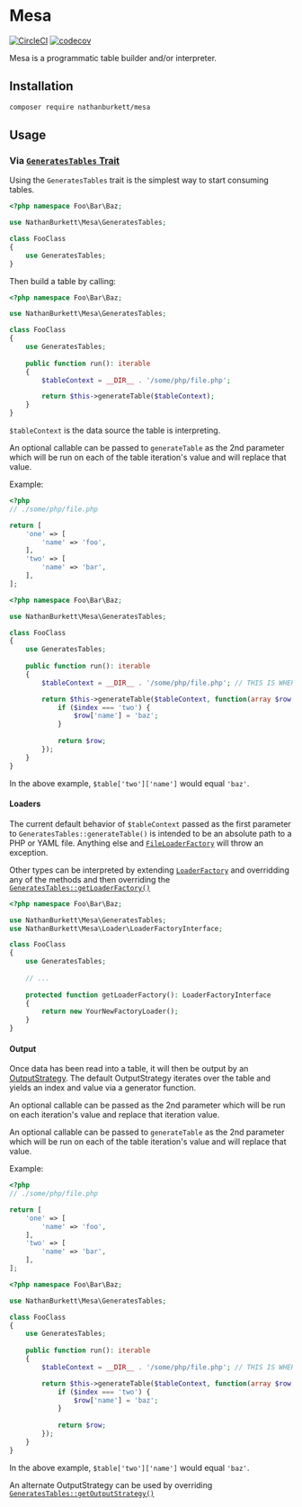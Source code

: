 # Mesa

[![CircleCI](https://circleci.com/gh/NathanBurkett/mesa.svg?style=svg)](https://circleci.com/gh/NathanBurkett/mesa) [![codecov](https://codecov.io/gh/NathanBurkett/mesa/branch/master/graph/badge.svg)](https://codecov.io/gh/NathanBurkett/mesa)

Mesa is a programmatic table builder and/or interpreter.

## Installation

```sh
composer require nathanburkett/mesa
```

## Usage

### Via [`GeneratesTables` Trait](src/GeneratesTables.php)

Using the `GeneratesTables` trait is the simplest way to start consuming tables.

```php
<?php namespace Foo\Bar\Baz;

use NathanBurkett\Mesa\GeneratesTables;

class FooClass
{
    use GeneratesTables;
}
```

Then build a table by calling:
```php
<?php namespace Foo\Bar\Baz;

use NathanBurkett\Mesa\GeneratesTables;

class FooClass
{
    use GeneratesTables;
    
    public function run(): iterable
    {
        $tableContext = __DIR__ . '/some/php/file.php';

        return $this->generateTable($tableContext);
    } 
}
```

`$tableContext` is the data source the table is interpreting.

An optional callable can be passed to `generateTable` as the 2nd parameter which will be run on each of the table iteration's value and will replace that value.

Example:
```php
<?php
// ./some/php/file.php

return [
    'one' => [
        'name' => 'foo',
    ],
    'two' => [
        'name' => 'bar',
    ],
];
```

```php
<?php namespace Foo\Bar\Baz;

use NathanBurkett\Mesa\GeneratesTables;

class FooClass
{
    use GeneratesTables;
    
    public function run(): iterable
    {
        $tableContext = __DIR__ . '/some/php/file.php'; // THIS IS WHERE $tableContext COMES FROM

        return $this->generateTable($tableContext, function(array $row, $index) {
            if ($index === 'two') {
                $row['name'] = 'baz';
            }
            
            return $row;
        });
    } 
}
``` 

In the above example, `$table['two']['name']` would equal `'baz'`.

#### Loaders

The current default behavior of `$tableContext` passed as the first parameter to `GeneratesTables::generateTable()` is intended to be an absolute path to a PHP or YAML file. Anything else and [`FileLoaderFactory`](src/Loader/File/FileLoaderFactory.php) will throw an exception.

Other types can be interpreted by extending [`LoaderFactory`](src/Loader/LoaderFactory.php) and overridding any of the methods and then overriding the [`GeneratesTables::getLoaderFactory()`](src/GeneratesTables.php#L30)

```php
<?php namespace Foo\Bar\Baz;

use NathanBurkett\Mesa\GeneratesTables;
use NathanBurkett\Mesa\Loader\LoaderFactoryInterface;

class FooClass
{
    use GeneratesTables;
    
    // ...
    
    protected function getLoaderFactory(): LoaderFactoryInterface
    {
        return new YourNewFactoryLoader();
    }
}
```

#### Output

Once data has been read into a table, it will then be output by an [OutputStrategy](src/Output/OutputStrategy.php). The default OutputStrategy iterates over the table and yields an index and value via a generator function.

An optional callable can be passed as the 2nd parameter which will be run on each iteration's value and replace that iteration value.

An optional callable can be passed to `generateTable` as the 2nd parameter which will be run on each of the table iteration's value and will replace that value.

Example:
```php
<?php
// ./some/php/file.php

return [
    'one' => [
        'name' => 'foo',
    ],
    'two' => [
        'name' => 'bar',
    ],
];
```

```php
<?php namespace Foo\Bar\Baz;

use NathanBurkett\Mesa\GeneratesTables;

class FooClass
{
    use GeneratesTables;
    
    public function run(): iterable
    {
        $tableContext = __DIR__ . '/some/php/file.php'; // THIS IS WHERE $tableContext COMES FROM

        return $this->generateTable($tableContext, function(array $row, $index) {
            if ($index === 'two') {
                $row['name'] = 'baz';
            }
            
            return $row;
        });
    } 
}
``` 

In the above example, `$table['two']['name']` would equal `'baz'`.

An alternate OutputStrategy can be used by overriding [`GeneratesTables::getOutputStrategy()`](src/GeneratesTables.php#L40)
